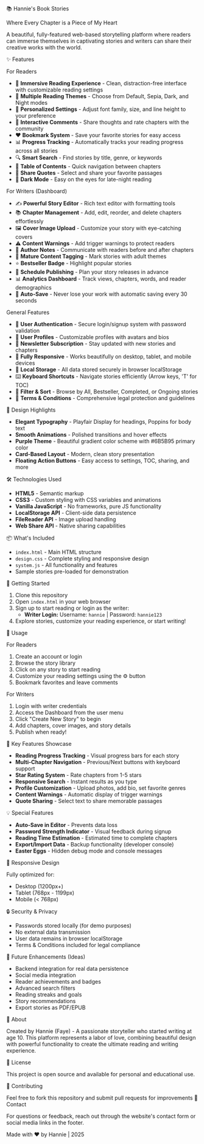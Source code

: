 

 📚 Hannie's Book Stories

Where Every Chapter is a Piece of My Heart

A beautiful, fully-featured web-based storytelling platform where readers can immerse themselves in captivating stories and writers can share their creative works with the world.

 ✨ Features

For Readers
- 📖 **Immersive Reading Experience** - Clean, distraction-free interface with customizable reading settings
- 🎨 **Multiple Reading Themes** - Choose from Default, Sepia, Dark, and Night modes
- 📝 **Personalized Settings** - Adjust font family, size, and line height to your preference
- 💬 **Interactive Comments** - Share thoughts and rate chapters with the community
- ❤️ **Bookmark System** - Save your favorite stories for easy access
- 📊 **Progress Tracking** - Automatically tracks your reading progress across all stories
- 🔍 **Smart Search** - Find stories by title, genre, or keywords
- 📑 **Table of Contents** - Quick navigation between chapters
- 🔗 **Share Quotes** - Select and share your favorite passages
- 🌙 **Dark Mode** - Easy on the eyes for late-night reading


 For Writers (Dashboard)
- ✍️ **Powerful Story Editor** - Rich text editor with formatting tools
- 📚 **Chapter Management** - Add, edit, reorder, and delete chapters effortlessly
- 🖼️ **Cover Image Upload** - Customize your story with eye-catching covers
- ⚠️ **Content Warnings** - Add trigger warnings to protect readers
- 📝 **Author Notes** - Communicate with readers before and after chapters
- 🔞 **Mature Content Tagging** - Mark stories with adult themes
- ⭐ **Bestseller Badge** - Highlight popular stories
- 📅 **Schedule Publishing** - Plan your story releases in advance
- 📊 **Analytics Dashboard** - Track views, chapters, words, and reader demographics
- 💾 **Auto-Save** - Never lose your work with automatic saving every 30 seconds

General Features
- 🔐 **User Authentication** - Secure login/signup system with password validation
- 👤 **User Profiles** - Customizable profiles with avatars and bios
- 💌 **Newsletter Subscription** - Stay updated with new stories and chapters
- 📱 **Fully Responsive** - Works beautifully on desktop, tablet, and mobile devices
- 💾 **Local Storage** - All data stored securely in browser localStorage
- ⌨️ **Keyboard Shortcuts** - Navigate stories efficiently (Arrow keys, 'T' for TOC)
- 🎯 **Filter & Sort** - Browse by All, Bestseller, Completed, or Ongoing stories
- 📖 **Terms & Conditions** - Comprehensive legal protection and guidelines

🎨 Design Highlights

- **Elegant Typography** - Playfair Display for headings, Poppins for body text
- **Smooth Animations** - Polished transitions and hover effects
- **Purple Theme** - Beautiful gradient color scheme with #6B5B95 primary color
- **Card-Based Layout** - Modern, clean story presentation
- **Floating Action Buttons** - Easy access to settings, TOC, sharing, and more

 🛠️ Technologies Used

- **HTML5** - Semantic markup
- **CSS3** - Custom styling with CSS variables and animations
- **Vanilla JavaScript** - No frameworks, pure JS functionality
- **LocalStorage API** - Client-side data persistence
- **FileReader API** - Image upload handling
- **Web Share API** - Native sharing capabilities

 📦 What's Included

- `index.html` - Main HTML structure
- `design.css` - Complete styling and responsive design
- `system.js` - All functionality and features
- Sample stories pre-loaded for demonstration

 🚀 Getting Started

1. Clone this repository
2. Open `index.html` in your web browser
3. Sign up to start reading or login as the writer:
   - **Writer Login:** Username: `hannie` | Password: `hannie123`
4. Explore stories, customize your reading experience, or start writing!

 📝 Usage

 For Readers
1. Create an account or login
2. Browse the story library
3. Click on any story to start reading
4. Customize your reading settings using the ⚙️ button
5. Bookmark favorites and leave comments

 For Writers
1. Login with writer credentials
2. Access the Dashboard from the user menu
3. Click "Create New Story" to begin
4. Add chapters, cover images, and story details
5. Publish when ready!

🌟 Key Features Showcase

- **Reading Progress Tracking** - Visual progress bars for each story
- **Multi-Chapter Navigation** - Previous/Next buttons with keyboard support
- **Star Rating System** - Rate chapters from 1-5 stars
- **Responsive Search** - Instant results as you type
- **Profile Customization** - Upload photos, add bio, set favorite genres
- **Content Warnings** - Automatic display of trigger warnings
- **Quote Sharing** - Select text to share memorable passages

💡 Special Features

- **Auto-Save in Editor** - Prevents data loss
- **Password Strength Indicator** - Visual feedback during signup
- **Reading Time Estimation** - Estimated time to complete chapters
- **Export/Import Data** - Backup functionality (developer console)
- **Easter Eggs** - Hidden debug mode and console messages

 📱 Responsive Design

Fully optimized for:
- Desktop (1200px+)
- Tablet (768px - 1199px)
- Mobile (< 768px)

🔒 Security & Privacy

- Passwords stored locally (for demo purposes)
- No external data transmission
- User data remains in browser localStorage
- Terms & Conditions included for legal compliance

 🎯 Future Enhancements (Ideas)

- Backend integration for real data persistence
- Social media integration
- Reader achievements and badges
- Advanced search filters
- Reading streaks and goals
- Story recommendations
- Export stories as PDF/EPUB

 👥 About

Created by Hannie (Faye) - A passionate storyteller who started writing at age 10. This platform represents a labor of love, combining beautiful design with powerful functionality to create the ultimate reading and writing experience.

 📄 License

This project is open source and available for personal and educational use.

🤝 Contributing

Feel free to fork this repository and submit pull requests for improvements
📧 Contact

For questions or feedback, reach out through the website's contact form or social media links in the footer.



Made with ❤️ by Hannie | 2025